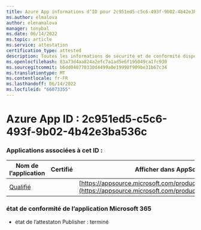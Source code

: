 ```yaml
---
title: Azure App informations d’ID pour 2c951ed5-c5c6-493f-9b02-4b42e3ba536c
ms.author: elmalova
author: elenamalova
manager: tonybal
ms.date: 06/14/2022
ms.topic: article
ms.service: attestation
certification_type: attested
description: Toutes les informations de sécurité et de conformité disponibles pour 2c951ed5-c5c6-493f-9b02-4b42e3ba536c.
ms.openlocfilehash: 83a73d4aa824a2efc7a1ad5e6f195049ca1fc930
ms.sourcegitcommit: b6dd040770330d4499a0e19998f909be31b67c34
ms.translationtype: MT
ms.contentlocale: fr-FR
ms.lasthandoff: 06/14/2022
ms.locfileid: "66073355"
---
```

# <a name="azure-app-id-2c951ed5-c5c6-493f-9b02-4b42e3ba536c"></a>Azure App ID : 2c951ed5-c5c6-493f-9b02-4b42e3ba536c


### <a name="apps-associated-with-this-id"></a>Applications associées à cet ID :
| **Nom de l’application** | **Certifié** | **Afficher dans AppSource** |
|--------------|---------------|-----------------------|
| [Qualifié](../forward/WA200002720.md) |  | [https://appsource.microsoft.com/product/office/WA200002720](https://appsource.microsoft.com/product/office/WA200002720) |

### <a name="microsoft-365-app-compliance-status"></a>état de conformité de l’application Microsoft 365
- état de l’attestaton Publisher : terminé
